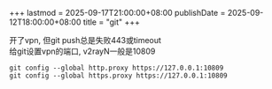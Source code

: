+++
lastmod = 2025-09-17T21:00:00+08:00
publishDate = 2025-09-12T18:00:00+08:00
title = "git"
+++

开了vpn, 但git push总是失败443或timeout  
给git设置vpn的端口, v2rayN一般是10809  
```
git config --global http.proxy https://127.0.0.1:10809
git config --global https.proxy https://127.0.0.1:10809
```
